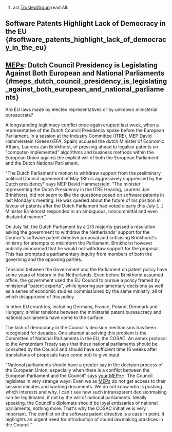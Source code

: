 1.  acl [TrustedGroup](TrustedGroup "wikilink"):read All:

## Software Patents Highlight Lack of Democracy in the EU {#software_patents_highlight_lack_of_democracy_in_the_eu}

## [MEPs](MEPs "wikilink"): Dutch Council Presidency is Legislating Against Both European and National Parliaments {#meps_dutch_council_presidency_is_legislating_against_both_european_and_national_parliaments}

Are EU laws made by elected representatives or by unknown ministerial
bureaucrats?

A longstanding legitimacy conflict once again erupted last week, when a
representative of the Dutch Council Presidency spoke before the European
Parliament. In a session at the Industry Committee (ITRE), MEP David
Hammerstein (Greens/EFA, Spain) accused the dutch Minister of Economic
Affairs, Laurens Jan Brinkhorst, of pressing ahead to legalise patents
on \"computer-implemented\" algorithms and business methods within the
European Union against the explicit will of both the European Parliament
and the Dutch National Parliament.

\"The Dutch Parliament\'s motion to withdraw support from the
preliminary political Council agreement of May 18th is aggressively
suppressed by the Dutch presidency\" says MEP David Hammerstein. \"The
minister representing the Dutch Presidency in the ITRE Hearing, Laurens
Jan Brinkhorst, did not seem to like the questions posed on software
patents in last Monday\'s meeting. He was queried about the future of
his position in favour of patents after the Dutch Parliament had voted
clearly this July \[\...\] Minister Brinkhorst responded in an
ambiguous, noncommittal and even disdainful manner.\"

On July 1st, the Dutch Parliament by a 2/3 majority passed a resolution
asking the government to withdraw the Netherlands\' support for the
Council\'s software patent directive proposal and criticising
Brinkhorst\'s ministry for attempts to misinform the Parliament.
Brinkhorst however publicly announced that he would not withdraw support
for the proposal. This has prompted a parliamentary inquiry from members
of both the governing and the opposing parties.

Tensions between the Government and the Parliament on patent policy have
some years of history in the Netherlands. Even before Brinkhorst assumed
office, the government used the EU Council to pursue a policy framed by
ministerial \"patent experts\", while ignoring parliamentary decisions
as well as a series of economic studies commissioned by the same
ministry, all of which disapproved of this policy.

In other EU countries, including Germany, France, Poland, Denmark and
Hungary, similar tensions between the ministerial patent bureaucracy and
national parliaments have come to the surface.

The lack of democracy in the Council\'s decision mechanisms has been
recognised for decades. One attempt at solving this problem is the
Committee of National Parliaments in the EU, the COSAC. An annex
protocol to the Amsterdam Treaty says that these national parliaments
should be consulted by the Council and should have sufficient time (6
weeks after translations of proposals have come out) to give input.

\"National parliaments should have a greater say in the decision process
of the European Union, especially when there is a conflict between the
European Parliament and the Council\" says [your
MEP\*\*](choose "wikilink"). The Council legislates in very strange
ways. Even we as [MEPs](MEPs "wikilink") do not get access to their
session minutes and working documents. We do not know who is pushing
which interests and why. I can\'t see how such intransparent
decisionmaking can be legitimated, if not by the will of national
parliaments. Ideally speaking, the Council\'s diplomats should be loyal
emissaries of national parliaments, nothing more. That\'s why the COSAC
initiative is very important. The conflict on the software patent
directive is a case in point. It highlights an urgent need for
introduction of sound lawmaking practices in the Council.\"
